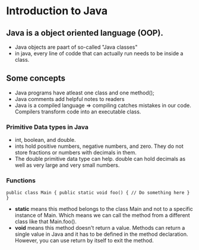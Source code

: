 # Introduction to Java



## Java is a object oriented language (OOP).
- Java objects are paart of so-called "Java classes"
- in java, every line of codde that can actually run needs to be inside a class. 


## Some concepts
- Java programs have atleast one class and one method();
- Java comments add helpful notes to readers
- Java is a compiled language => compiling catches mistakes in our code. Compilers transform code into an executable class.


### Primitive Data types in Java
- int, boolean, and double.
- ints hold positive numbers, negative numbers, and zero. They do not store fractions or numbers with decimals in them.
- The double primitive data type can help. double can hold decimals as well as very large and very small numbers.



### Functions

`
public class Main {
    public static void foo() {
        // Do something here
    }
}
`
- **static** means this method belongs to the class Main and not to a specific instance of Main. Which means we can call the method from a different class like that Main.foo().
- **void** means this method doesn't return a value. Methods can return a single value in Java and it has to be defined in the method declaration. However, you can use return by itself to exit the method.
